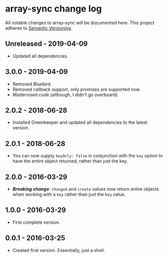
# array-sync change log

All notable changes to array-sync will be documented here. This project adheres to [Semantic Versioning](http://semver.org/).

## Unreleased - 2019-04-09

- Updated all dependencies.

## 3.0.0 - 2019-04-09

- Removed Bluebird.
- Removed callback support, only promises are supported now.
- Modernised code (although, I didn't go overboard).

## 2.0.2 - 2018-06-28

- Installed Greenkeeper and updated all dependencies to the latest version.

## 2.0.1 - 2018-06-28

- You can now supply `keyOnly: false` in conjunction with the `key` option to have the entire object returned, rather than just the key.

## 2.0.0 - 2016-03-29

- __*Breaking change*__: `changed` and `create` values now return entire objects when working with a `key` rather than just the `key` value.

## 1.0.0 - 2016-03-29

- First complete version.

## 0.0.1 - 2016-03-25

- Created first version. Essentially, just a shell.
